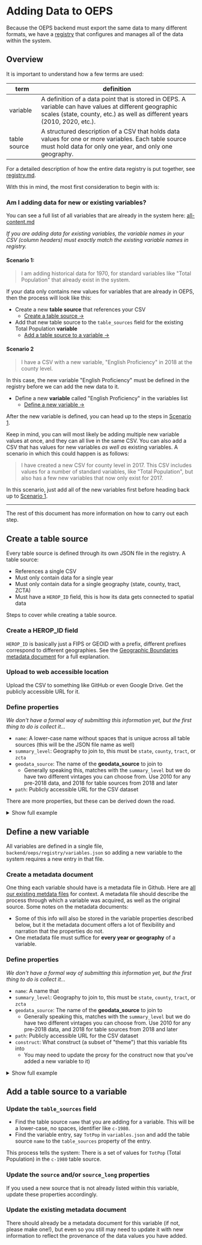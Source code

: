 # Adding Data to OEPS

Because the OEPS backend must export the same data to many different formats, we have a [registry](./registry.md) that configures and manages all of the data within the system.

## Overview

It is important to understand how a few terms are used:

term|definition
---|---
variable|A definition of a data point that is stored in OEPS. A variable can have values at different geographic scales (state, county, etc.) as well as different years (2010, 2020, etc.).
table source|A structured description of a CSV that holds data values for one or more variables. Each table source must hold data for only one year, and only one geography.

For a detailed description of how the entire data registry is put together, see [registry.md](./registry.md).

With this in mind, the most first consideration to begin with is:

### Am I adding data for new or existing variables?

You can see a full list of all variables that are already in the system here: [all-content.md](./reference/registry/all-content.md)

_If you are adding data for existing variables, the variable names in your CSV (column headers) must exactly match the existing variable names in registry._

#### Scenario 1:

> I am adding historical data for 1970, for standard variables like "Total Population" that already exist in the system.

If your data only contains new values for variables that are already in OEPS, then the process will look like this:

- Create a new **table source** that references your CSV
  - [Create a table source &rarr;](#create-a-table-source)
- Add that new table source to the `table_sources` field for the existing Total Population **variable**
  - [Add a table source to a variable &rarr;](#add-a-table-source-to-a-variable)

#### Scenario 2

> I have a CSV with a new variable, "English Proficiency" in 2018 at the county level.

In this case, the new variable "English Proficiency" must be defined in the registry before we can add the new data to it.

- Define a new **variable** called "English Proficiency" in the variables list
  - [Define a new variable &rarr;](#define-a-new-variable)

After the new variable is defined, you can head up to the steps in [Scenario 1](#scenario-1).

Keep in mind, you can will most likely be adding multiple new variable values at once, and they can all live in the same CSV. You can also add a CSV that has values for new variables _as well as_ existing variables. A scenario in which this could happen is as follows:

> I have created a new CSV for county level in 2017. This CSV includes values for a number of standard variables, like "Total Population", but also has a few new variables that now only exist for 2017.

In this scenario, just add all of the new variables first before heading back up to [Scenario 1](#scenario-1).

---

The rest of this document has more information on how to carry out each step.

## Create a table source

Every table source is defined through its own JSON file in the registry. A table source:

- References a single CSV
- Must only contain data for a single year
- Must only contain data for a single geography (state, county, tract, ZCTA)
- Must have a `HEROP_ID` field, this is how its data gets connected to spatial data

Steps to cover while creating a table source.

### Create a HEROP_ID field

`HEROP_ID` is basically just a FIPS or GEOID with a prefix, different prefixes correspond to different geographies. See the [Geographic Boundaries metadata document](https://github.com/GeoDaCenter/opioid-policy-scan/blob/main/data_final/metadata/GeographicBoundaries.md) for a full explanation.

### Upload to web accessible location

Upload the CSV to something like GitHub or even Google Drive. Get the publicly accessible URL for it.

### Define properties

_We don't have a formal way of submitting this information yet, but the first thing to do is collect it..._

- `name`: A lower-case name without spaces that is unique across all table sources (this will be the JSON file name as well)
- `summary_level`: Geography to join to, this must be `state`, `county`, `tract`, or `zcta`
- `geodata_source`: The name of the **geodata_source** to join to
  - Generally speaking this, matches with the `summary_level` but we do have two different vintages you can choose from. Use 2010 for any pre-2018 data, and 2018 for table sources from 2018 and later
- `path`: Publicly accessible URL for the CSV dataset

There are more properties, but these can be derived down the road.

<details>
  <summary>Show full example</summary>
  <pre>
  {
    "bq_dataset_name": "tabular",
    "bq_table_name": "C_1980",
    "name": "c-1980",
    "path": "https://raw.githubusercontent.com/GeoDaCenter/opioid-policy-scan/main/data_final/full_tables/C_1980.csv",
    "format": "csv",
    "mediatype": "text/csv",
    "title": "OEPS Data Aggregated by County (1980)",
    "description": "This CSV aggregates all 1980 data variables from the OEPS v2 release at the Census Tract level.",
    "year": "1980",
    "geodata_source": "counties-2010"
}
</pre>
</details>

## Define a new variable

All variables are defined in a single file, `backend/oeps/registry/variables.json` so adding a new variable to the system requires a new entry in that file.

### Create a metadata document

One thing each variable should have is a metadata file in Github. Here are [all our existing metdata files](https://github.com/GeoDaCenter/opioid-policy-scan/tree/main/data_final/metadata) for context. A metadata file should describe the process through which a variable was acquired, as well as the original source. Some notes on the metadata documents:

- Some of this info will also be stored in the variable properties described below, but it the metadata document offers a lot of flexibility and narration that the properties do not.
- One metadata file must suffice for **every year or geography** of a variable.

### Define properties

_We don't have a formal way of submitting this information yet, but the first thing to do is collect it..._

- `name`: A name that 
- `summary_level`: Geography to join to, this must be `state`, `county`, `tract`, or `zcta`
- `geodata_source`: The name of the **geodata_source** to join to
  - Generally speaking this, matches with the `summary_level` but we do have two different vintages you can choose from. Use 2010 for any pre-2018 data, and 2018 for table sources from 2018 and later
- `path`: Publicly accessible URL for the CSV dataset
- `construct`: What construct (a subset of "theme") that this variable fits into
  - You may need to update the proxy for the construct now that you've added a new variable to it)

<details>
  <summary>Show full example</summary>
  <pre>
  "TotPop": {
    "title": "Total Population",
    "name": "TotPop",
    "type": "integer",
    "example": "1632480",
    "description": "Total population",
    "constraints": "1980-2000 historic data was acquired from NHGIS and then interpolated to modern county boundaries through a population weighted interpolation using the tidycensus `interpolate_pw` function. For 1980, the underlying population weighting was county subdivisions, while for 1990 and 200 the underlying population weighting was tracts.",
    "construct": "Population",
    "source": "ACS 2018, 5-Year; Census 2010; IPUMS NHGIS",
    "source_long": "American Community Survey 2014-2018 5 Year Estimate; 2010 Decennial Census; Integrated Public Use Microdata Series National Historic Geographic Information System",
    "comments": "",
    "metadata_doc_url": "https://github.com/GeoDaCenter/opioid-policy-scan/blob/main/data_final/metadata/Age_2018.md",
    "table_sources": ["c-1980", "s-latest", "t-2010", "t-latest", "s-2000", "t-2000"]
  }
</pre>
</details>

## Add a table source to a variable

### Update the `table_sources` field

- Find the table source `name` that you are adding for a variable. This will be a lower-case, no spaces, identifier like `c-1980`.
- Find the variable entry, say `TotPop` in `variables.json` and add the table source `name` to the `table_sources` property of the entry.

This process tells the system: There is a set of values for `TotPop` (Total Population) in the `c-1980` table source.

### Update the `source` and/or `source_long` properties

If you used a new source that is not already listed within this variable, update these properties accordingly.

### Update the existing metadata document

There should already be a metadata document for this variable (if not, please make one!), but even so you still may need to update it with new information to reflect the provenance of the data values you have added.
